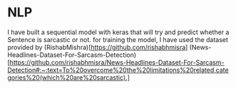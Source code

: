 # NLP
I have built a sequential model with keras that will try and predict whether a Sentence is sarcastic or not.
for training the model, I have used the dataset provided by (RishabMishra)[https://github.com/rishabhmisra] (News-Headlines-Dataset-For-Sarcasm-Detection)[https://github.com/rishabhmisra/News-Headlines-Dataset-For-Sarcasm-Detection#:~:text=To%20overcome%20the%20limitations%20related,categories%20(which%20are%20sarcastic).]
